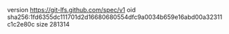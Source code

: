 version https://git-lfs.github.com/spec/v1
oid sha256:1fd6355dc111701d2d16680680554dfc9a0034b659e16abd00a32311c1c2e80c
size 281314
